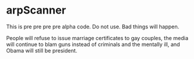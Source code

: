 # arpScanner

This is pre pre pre pre alpha code.  Do not use.
Bad things will happen.

People will refuse to issue marriage certificates to gay couples, 
the media will continue to blam guns instead of criminals and the mentally ill,
and Obama will still be president.


